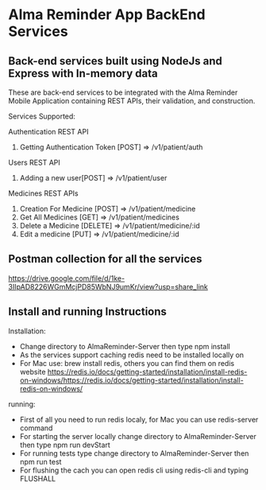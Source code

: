 # Alma Reminder App BackEnd Services


## Back-end services built using NodeJs and Express with In-memory data


These are back-end services to be integrated with the Alma Reminder Mobile Application containing
REST APIs, their validation, and construction.

Services Supported:


Authentication REST API

1. Getting Authentication Token [POST] => /v1/patient/auth


Users REST API

1. Adding a new user[POST] => /v1/patient/user

Medicines REST APIs

1. Creation For Medicine [POST] => /v1/patient/medicine
2. Get All Medicines [GET] => /v1/patient/medicines
3. Delete a Medicine [DELETE] => /v1/patient/medicine/:id
4. Edit a medicine [PUT] => /v1/patient/medicine/:id


## Postman collection for all the services

https://drive.google.com/file/d/1ke-3IIpAD8226WGmMcjPD85WbNJ9umKr/view?usp=share_link

## Install and running Instructions

Installation:

* Change directory to AlmaReminder-Server then type npm install
* As the services support caching redis need to be installed locally on
* For Mac use: brew install redis, others you can find them on redis website
https://redis.io/docs/getting-started/installation/install-redis-on-windows/https://redis.io/docs/getting-started/installation/install-redis-on-windows/

running:
* First of all you need to run redis localy, for Mac you can use redis-server command
* For starting the server locally change directory to AlmaReminder-Server then type npm run devStart
* For running tests type change directory to AlmaReminder-Server then npm run test
* For flushing the cach you can open redis cli using redis-cli and typing FLUSHALL


